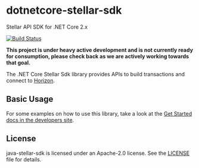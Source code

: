 # dotnetcore-stellar-sdk
Stellar API SDK for .NET Core 2.x

[![Build Status](https://travis-ci.org/elucidsoft/dotnetcore-stellar-sdk.svg?branch=master)](https://travis-ci.org/elucidsoft/dotnetcore-stellar-sdk)

__This project is under heavy active development and is not currently ready for consumption, please check back as we are actively working towards that goal.__

The .NET Core Stellar Sdk library provides APIs to build transactions and connect to [Horizon](https://github.com/stellar/horizon).
 
## Basic Usage
For some examples on how to use this library, take a look at the [Get Started docs in the developers site](https://www.stellar.org/developers/guides/get-started/create-account.html).

## License
java-stellar-sdk is licensed under an Apache-2.0 license. See the [LICENSE](https://github.com/stellar/java-stellar-sdk/blob/master/LICENSE) file for details.
